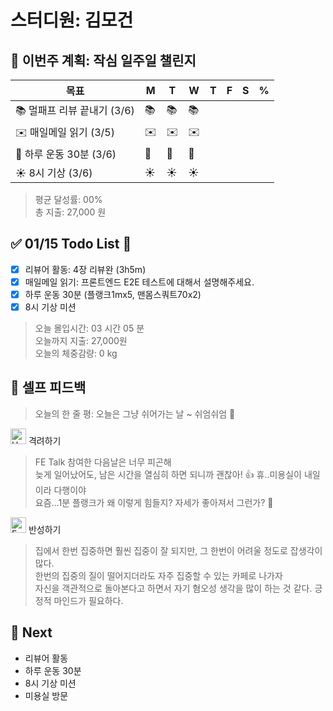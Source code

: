 # 스터디원: 김모건

## 🚀 이번주 계획: 작심 일주일 챌린지

| 목표                        | M   | T   | W   | T   | F   | S   | %   |
| --------------------------- | --- | --- | --- | --- | --- | --- | --- |
| 📚 멀패프 리뷰 끝내기 (3/6) | 📚  | 📚  | 📚  |     |     |     |     |
| ✉️ 매일메일 읽기 (3/5)      | ✉️  | ✉️  | ✉️  |     |     |     |     |
| 💪 하루 운동 30분 (3/6)     | 💪  | 💪  | 💪  |     |     |     |     |
| ☀️ 8시 기상 (3/6)           | ☀️  | ☀️  | ☀️  |     |     |     |     |

> 평균 달성률: 00% <br>
> 총 지출: 27,000 원 <br>

## ✅ 01/15 Todo List 🌅

- [x] 리뷰어 활동: 4장 리뷰완 (3h5m)
- [x] 매일메일 읽기: 프론트엔드 E2E 테스트에 대해서 설명해주세요.
- [x] 하루 운동 30분 (플랭크1mx5, 맨몸스쿼트70x2)
- [x] 8시 기상 미션

> 오늘 몰입시간: 03 시간 05 분<br>
> 오늘까지 지출: 27,000원<br>
> 오늘의 체중감량: 0 kg

## 🎉 셀프 피드백

> 오늘의 한 줄 평: 오늘은 그냥 쉬어가는 날 ~ 쉬엄쉬엄 🫠

<img src="https://raw.githubusercontent.com/Tarikul-Islam-Anik/Animated-Fluent-Emojis/master/Emojis/Smilies/Hugging%20Face.png" alt="Hugging Face" width="25" height="25"> 격려하기</img>

> FE Talk 참여한 다음날은 너무 피곤해 <br>
> 늦게 일어났어도, 남은 시간을 열심히 하면 되니까 괜찮아! 👍
> 휴..미용실이 내일이라 다행이야 <br>
> 요즘...1분 플랭크가 왜 이렇게 힘들지? 자세가 좋아져서 그런가? 🤔<br>

<img src="https://raw.githubusercontent.com/Tarikul-Islam-Anik/Animated-Fluent-Emojis/master/Emojis/Smilies/Face%20with%20Monocle.png" alt="Face with Monocle" width="25" height="25"> 반성하기</img>

> 집에서 한번 집중하면 훨씬 집중이 잘 되지만, 그 한번이 어려울 정도로 잡생각이 많다. <br>
> 한번의 집중의 질이 떨어지더라도 자주 집중할 수 있는 카페로 나가자 <br>
> 자신을 객관적으로 돌아본다고 하면서 자기 혐오성 생각을 많이 하는 것 같다. 긍정적 마인드가 필요하다. <br>

## 🌱 Next

- 리뷰어 활동
- 하루 운동 30분
- 8시 기상 미션
- 미용실 방문
